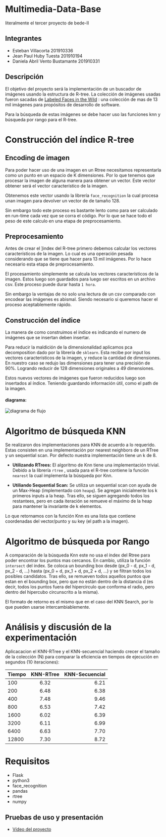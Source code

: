 
# Multimedia-Data-Base
literalmente el tercer proyecto de bede-II

## Integrantes

- Esteban Villacorta  201910336
- Jean Paul Huby Tuesta 201910194
- Daniela Abril Vento Bustamante 201910331

## Descripción

El objetivo del proyecto será la implementación de un buscador de imágenes usando la estructura de R-tree. La colección de imágenes usadas fueron sacadas de    [Labeled Faces in the Wild](http://vis-www.cs.umass.edu/lfw/) : una colección de mas de 13 mil imágenes para propósitos de desarrollo de software.

Para la búsqueda de estas imágenes se debe hacer uso las funciones knn  y búsqueda por rango para el R-tree.


# Construcción del índice R-tree



## Encoding de imagen

Para poder hacer uso de una imagen en un Rtree necesitamos representarla como un punto en un espacio de K dimensiones. Por lo que tenemos que procesar la imagen de alguna manera para obtener un vector. Este vector obtener será el vector característico de la imagen. 

Obtenemos este vector usando la librería `face_recognition` la cual procesa unan imagen para devolver un vector de de tamaño 128. 

Sin embargo todo este proceso es bastante lento como para ser calculado en run-time cada vez que se corra el código. Por lo que se hace todo el peso de este calculo en una etapa de preprocesamiento.



## Preprocesamiento

Antes de crear el ]index del R-tree primero debemos calcular los vectores característicos de la imagen. Lo cual es una operación pesada considerando que se tiene que hacer para 13 mil imágenes. Por lo hace necesario esta etapa de preprocesamiento.

El procesamiento simplemente se calcula los vectores característicos de la imagen. Estos luego son guardados para luego ser escritos en un archivo csv. Este proceso puede durar hasta `1 hora`. 

Sin embargo la ventajas de no solo una lectura de un csv comparado con encodear las imágenes es abismal. Siendo necesario si queremos hacer el proceso aceptablemente rápido.



## Construcción del índice

La manera de como construimos el índice es indicando el numero de imágenes que se insertan deben insertar.

Para reducir la maldición de la dimensionalidad aplicamos pca decomposition dado por la librería de `sklearn`. Esta recibe por input los vectores característicos de la imagen, y reduce la cantidad de dimensiones. En nuestro caso se redujo las dimensiones para tener una precisión de 90%. Logrando reducir de 128 dimensiones originales a 49 dimensiones.

Estos nuevos vectores de imágenes que fueron reducidos luego son insertados al índice. Teniendo guardando información útil, como el path de la imagen.


#### diagrama:

![diagrama de flujo](https://media.discordapp.net/attachments/840221207172350003/873360416842059816/Untitled_Diagram.png)


# Algoritmo de búsqueda KNN

Se realizaron dos implementaciones para KNN de acuerdo a lo requerido. Estas consisten en una implementación por nearest neighbors de un RTree y un sequential scan. Por defecto nuestra implementación tiene un k de 8.

- **Utilizando RTrees:** El algoritmo de Knn tiene una implementación trivial. Debido a la librería `rtree` ,  usada para el R-tree contiene la función `nearest` la cual implementa la búsqueda por Knn.  

- **Utiliando Sequential Scan:** Se utiliza un sequential scan con ayuda de un Max-Heap (implementado con `heapq`). Se agregan inicialmente los k primeros inputs a la heap. Tras ello, se siguen agregando todos los restantees, pero en cada iteración se remueve el máximo de la heap para mantener la invariante de k elementos.

Lo que retornamos con la función Knn es una lista que contiene coordenadas del vector/punto y su key (el path a la imagen).



# Algoritmo de búsqueda por Rango

A comparación de la búsqueda Knn este no usa el índex del Rtree para poder encontrar los puntos mas cercanos. En cambio, utiliza la función `intersect` del index. Se coloca un bounding box desde (px_0 - d, px_1 - d, px_2 - d, ...) hasta (px_0 + d,  px_1 + d, px_2 + d, ...) y se filtran todos los posibles candidatos. Tras ello, se remueven todos aquellos puntos que estan en el bounding box, pero que no están dentro de la distancia d (es decir, todos los puntos fuera del hipercirculo que conforma el radio, pero dentro del hipercubo circunscrito a la misma).

El formato de retorno es el mismo que en el caso del KNN Search, por lo que pueden usarse intercambiablemente.




# Análisis y discusión de la experimentación


Aplicacacion el KNN-RTree y el KNN-secuencial haciendo crecer el tamaño de la colección (N) para comparar la eficiencia en tiempos de ejecución en segundos (10 iteraciones):

| Tiempo|      KNN-RTree|  KNN-Secuencial|
|----------|:-------------:|------:|
|100       |  6.32         |6.21       |
|200       |  6.48         |6.38       |
|400       | 7.48          | 9.46      |
|800       |  6.53         | 7.42      |
|1600      |  6.02         |  6.39     |
|3200      |  6.11         |  6.99     |
|6400      |  6.63         |    7.70   |
|12800     |  7.30         |  8.72     |





# Requisitos

- Flask 
- python3
- face_recognition
- pandas
- rtree
- numpy

## Pruebas de uso y presentación

- [Vídeo del proyecto](https://drive.google.com/drive/folders/1vCWJYOEFpJduP1AZBpRjJouA5BNZIWBy?usp=sharing)

